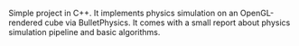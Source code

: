 Simple project in C++. It implements physics simulation on an OpenGL-rendered cube via BulletPhysics. It comes with a small report about physics simulation pipeline and basic algorithms. 
